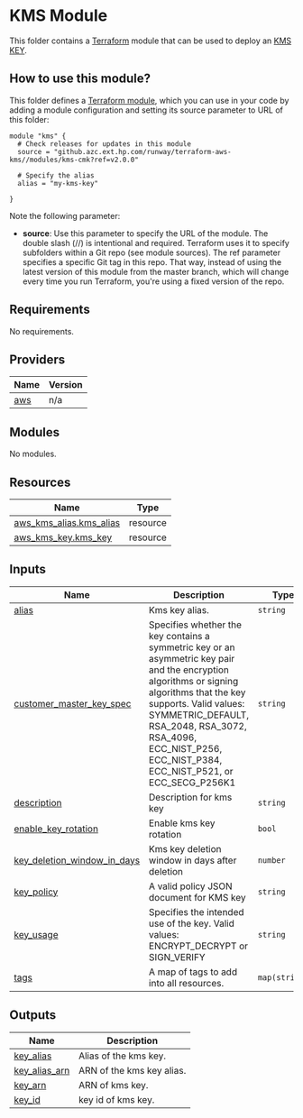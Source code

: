 # KMS Module

This folder contains a [Terraform](https://www.terraform.io/) module that can be used to deploy an [KMS KEY](https://aws.amazon.com/kms/).

## How to use this module?

This folder defines a [Terraform module](https://www.terraform.io/docs/modules/usage.html), which you can use in your code by adding a module configuration and setting its source parameter to URL of this folder:

```hcl
module "kms" {
  # Check releases for updates in this module
  source = "github.azc.ext.hp.com/runway/terraform-aws-kms//modules/kms-cmk?ref=v2.0.0"

  # Specify the alias 
  alias = "my-kms-key"

}
```

Note the following parameter:

* **source**: Use this parameter to specify the URL of the module. The double slash (//) is intentional and required. Terraform uses it to specify subfolders within a Git repo (see module sources). The ref parameter specifies a specific Git tag in this repo. That way, instead of using the latest version of this module from the master branch, which will change every time you run Terraform, you're using a fixed version of the repo.

<!-- BEGIN_TF_DOCS -->
## Requirements

No requirements.

## Providers

| Name | Version |
|------|---------|
| <a name="provider_aws"></a> [aws](#provider\_aws) | n/a |

## Modules

No modules.

## Resources

| Name | Type |
|------|------|
| [aws_kms_alias.kms_alias](https://registry.terraform.io/providers/hashicorp/aws/latest/docs/resources/kms_alias) | resource |
| [aws_kms_key.kms_key](https://registry.terraform.io/providers/hashicorp/aws/latest/docs/resources/kms_key) | resource |

## Inputs

| Name | Description | Type | Default | Required |
|------|-------------|------|---------|:--------:|
| <a name="input_alias"></a> [alias](#input\_alias) | Kms key alias. | `string` | n/a | yes |
| <a name="input_customer_master_key_spec"></a> [customer\_master\_key\_spec](#input\_customer\_master\_key\_spec) | Specifies whether the key contains a symmetric key or an asymmetric key pair and the encryption algorithms or signing algorithms that the key supports. Valid values: SYMMETRIC\_DEFAULT, RSA\_2048, RSA\_3072, RSA\_4096, ECC\_NIST\_P256, ECC\_NIST\_P384, ECC\_NIST\_P521, or ECC\_SECG\_P256K1 | `string` | `"SYMMETRIC_DEFAULT"` | no |
| <a name="input_description"></a> [description](#input\_description) | Description for kms key | `string` | `null` | no |
| <a name="input_enable_key_rotation"></a> [enable\_key\_rotation](#input\_enable\_key\_rotation) | Enable kms key rotation | `bool` | `false` | no |
| <a name="input_key_deletion_window_in_days"></a> [key\_deletion\_window\_in\_days](#input\_key\_deletion\_window\_in\_days) | Kms key deletion window in days after deletion | `number` | `30` | no |
| <a name="input_key_policy"></a> [key\_policy](#input\_key\_policy) | A valid policy JSON document for KMS key | `string` | `null` | no |
| <a name="input_key_usage"></a> [key\_usage](#input\_key\_usage) | Specifies the intended use of the key. Valid values: ENCRYPT\_DECRYPT or SIGN\_VERIFY | `string` | `"ENCRYPT_DECRYPT"` | no |
| <a name="input_tags"></a> [tags](#input\_tags) | A map of tags to add into all resources. | `map(string)` | `{}` | no |

## Outputs

| Name | Description |
|------|-------------|
| <a name="output_key_alias"></a> [key\_alias](#output\_key\_alias) | Alias of the kms key. |
| <a name="output_key_alias_arn"></a> [key\_alias\_arn](#output\_key\_alias\_arn) | ARN of the kms key alias. |
| <a name="output_key_arn"></a> [key\_arn](#output\_key\_arn) | ARN of kms key. |
| <a name="output_key_id"></a> [key\_id](#output\_key\_id) | key id of kms key. |
<!-- END_TF_DOCS -->
